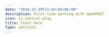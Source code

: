 ```yaml
---
date: "2018-12-29T11:02:05+06:00"
description: First time working with openMSE?
icon: ti-control-play
title: Start Here
type: section1
---
```


